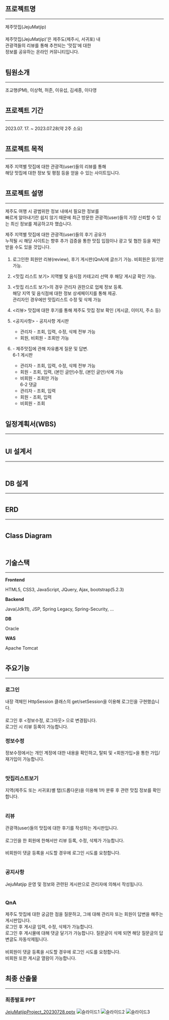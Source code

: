 ## 프로젝트명	
***	
제주맛집(JejuMatjip)	
####	
제주맛집(JejuMatjip)'은 제주도(제주시, 서귀포) 내	
관광객들의 리뷰를 통해 추천되는 '맛집'에 대한	
정보를 공유하는 온라인 커뮤니티입니다.	
	
#	
## 팀원소개	
***	
조교행(PM), 이상혁, 허준, 이유섭, 김세종, 이다영	
#	
## 프로젝트 기간	
***	
2023.07. 17. ~ 2023.07.28(약 2주 소요)	
#	
## 프로젝트 목적	
***	
제주 지역별 맛집에 대한 관광객(user)들의 리뷰를 통해	
해당 맛집에 대한 정보 및 평점 등을 얻을 수 있는 사이트입니다.	
#	
## 프로젝트 설명	
***	
제주도 여행 시 광범위한 정보 내에서 필요한 정보를	
빠르게 알아내기란 쉽지 않기 때문에 최근 방문한 관광객(user)들의 가장 신뢰할 수 있는 최신 정보를 제공하고자 했습니다.	
	
제주 지역별 맛집에 대한 관광객(user)들의 후기 공유가	
누적될 시 해당 사이트는 향후 추가 검증을 통한 맛집 입점이나 광고 및 협찬 등을 제안받을 수도 있을 것입니다.	
	
####	
	
1) 로그인한 회원만 리뷰(review), 후기 게시판(QnA)에 글쓰기 가능. 비회원은 읽기만 가능.	
	
2) <맛집 리스트 보기> 지역별 및 음식점 카테고리 선택 후 해당 게시글 확인 가능.	
	
3) <맛집 리스트 보기>의 경우 관리자 권한으로 업체 정보 등록.	
해당 지역 및 음식점에 대한 정보 상세페이지를 통해 제공.	
관리자인 경우에만 맛집리스트 수정 및 삭제 가능	
4) <리뷰> 맛집에 대한 후기를 통해 제주도 맛집 정보 확인 (게시글, 이미지, 주소 등)	
	
5) <공지사항> - 공지사항 게시판	
    * 관리자 - 조회, 입력, 수정, 삭제 전부 가능	
    * 회원, 비회원 - 조회만 가능	
	
6) <QnA> - 제주맛집에 관해 자유롭게 질문 및 답변.	
6-1 게시판	
    * 관리자 - 조회, 입력, 수정, 삭제 전부 가능	
    * 회원 - 조회, 입력, (본인 글만)수정, (본인 글만)삭제 가능	
    * 비회원 - 조회만 가능	
6-2 댓글	
    * 관리자 - 조회, 입력	
    * 회원 - 조회, 입력	
    * 비회원 - 조회	
#	
## 일정계획서(WBS)	
***	
	
#	
## UI 설계서	
***	
![]()	
![]()	
![]()	
![]()	
![]()	
![]()	
#	
## DB 설계	
***	
	
#	
## ERD	
***	
	
#	
## Class Diagram	
![]()	
#	
## 기술스택	
***	
**Frontend**	
	
HTML5, CSS3, JavaScript, JQuery, Ajax, bootstrap(5.2.3)	
	
**Backend**	
	
Java(Jdk11), JSP, Spring Legacy, Spring-Security, ...	
	
**DB**	
	
Oracle	
	
**WAS**	
	
Apache Tomcat	
#	
## 주요기능	
***	
### 로그인	
내장 객체인 HttpSession 클래스의 get/setSession을 이용해 로그인을 구현했습니다.	
	
####	
로그인 후 <정보수정, 로그아웃> 으로 변경됩니다.	
로그인 시 리뷰 등록이 가능합니다.	
	
### 정보수정	
정보수정에서는 개인 계정에 대한 내용을 확인하고,	
탈퇴 및 <회원가입>을 통한 가입/재가입이 가능합니다.	
	
#	
### 맛집리스트보기	
지역(제주도 또는 서귀포)별 탭(드롭다운)을 이용해 1차 분류 후 관련 맛집 정보를 확인합니다.	
#	
### 리뷰	
관광객(user)들의 맛집에 대한 후기를 작성하는 게시판입니다.	
	
####	
로그인을 한 회원에 한해서만 리뷰 등록, 수정, 삭제가 가능합니다.	
####	
비회원이 댓글 등록을 시도할 경우에 로그인 시도를 요청합니다.	
#	
### 공지사항	
JejuMatjip 운영 및 정보와 관련된 게시판으로 관리자에 의해서 작성됩니다.	
#	
### QnA	
제주도 맛집에 대한 궁금한 점을 질문하고, 그에 대해 관리자 또는 회원이 답변을 해주는 게시판입니다.	
로그인 후 게시글 입력, 수정, 삭제가 가능합니다.	
로그인 후 게시물에 대해 댓글 달기가 가능합니다.	
질문글이 삭제 되면 해당 질문글의 답변글도 자동삭제됩니다.	
	
####	
비회원이 댓글 등록을 시도할 경우에 로그인 시도를 요청합니다.	
비회원 또한 게시글 열람이 가능합니다.	
#	
## 최종 산출물	
***	
### 최종발표 PPT	
[JejuMatjipProject_20230728.pptx](https://github.com/~)	
![슬라이드1](/.PNG)	
![슬라이드2](/.PNG)	
![슬라이드3](/.PNG)	